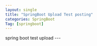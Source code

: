 ```yaml
---
layout: single
title: "SpringBoot Upload Test posting"
categories: SpringBoot
Tag: [springboot]
---
```

<link rel="short icon" href="#">
spring boot test upload
---

